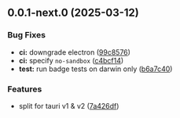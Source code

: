 ## 0.0.1-next.0 (2025-03-12)

### Bug Fixes

- **ci:** downgrade electron ([99c8576](https://github.com/goosewobbler/zubridge/commit/99c857655b2bdd83cc840868acec8173f8da8ad4))
- **ci:** specify `no-sandbox` ([c4bcf14](https://github.com/goosewobbler/zubridge/commit/c4bcf148036e40edc75b89736c0397eab0539166))
- **test:** run badge tests on darwin only ([b6a7c40](https://github.com/goosewobbler/zubridge/commit/b6a7c401a45dd937db0a300b3b00ccfc93771e4d))

### Features

- split for tauri v1 & v2 ([7a426df](https://github.com/goosewobbler/zubridge/commit/7a426df783edd6abf0dadf99750f8ed65c60416f))
